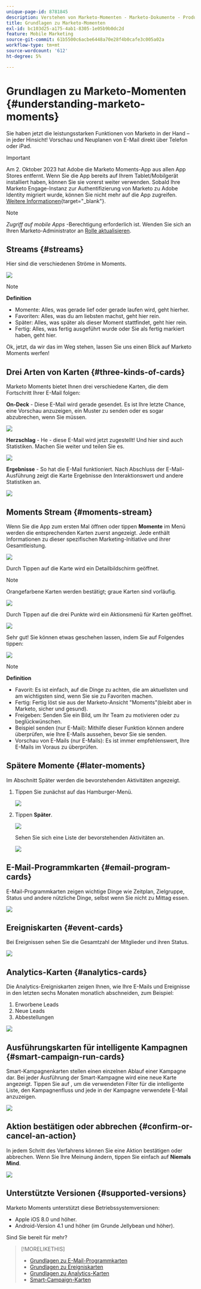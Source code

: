 ```yaml
---
unique-page-id: 8781845
description: Verstehen von Marketo-Momenten - Marketo-Dokumente - Produktdokumentation
title: Grundlagen zu Marketo-Momenten
exl-id: bc103d25-a175-4ab1-8305-1e05b9b0dc2d
feature: Mobile Marketing
source-git-commit: 61b5500c6acbe6448a70e28f4b0cafe3c005a02a
workflow-type: tm+mt
source-wordcount: '612'
ht-degree: 5%

---
```


# Grundlagen zu Marketo-Momenten {#understanding-marketo-moments}

Sie haben jetzt die leistungsstarken Funktionen von Marketo in der Hand – in jeder Hinsicht! Vorschau und Neuplanen von E-Mail direkt über Telefon oder iPad.

>[!IMPORTANT]
>
>Am 2. Oktober 2023 hat Adobe die Marketo Moments-App aus allen App Stores entfernt. Wenn Sie die App bereits auf Ihrem Tablet/Mobilgerät installiert haben, können Sie sie vorerst weiter verwenden. Sobald Ihre Marketo Engage-Instanz zur Authentifizierung von Marketo zu Adobe Identity migriert wurde, können Sie nicht mehr auf die App zugreifen. [Weitere Informationen](https://nation.marketo.com/t5/product-discussions/marketo-events-app-and-marketo-moments-app-end-of-life/m-p/340712/highlight/true#M193869){target="_blank"}.

>[!NOTE]
>
>_Zugriff auf mobile Apps_ -Berechtigung erforderlich ist. Wenden Sie sich an Ihren Marketo-Administrator an [Rolle aktualisieren](/help/marketo/product-docs/administration/users-and-roles/managing-user-roles-and-permissions.md).

## Streams {#streams}

Hier sind die verschiedenen Ströme in Moments.

![](assets/image2015-7-15-15-3a6-3a10.png)

>[!NOTE]
>
>**Definition**
>
>* Momente: Alles, was gerade lief oder gerade laufen wird, geht hierher.
>* Favoriten: Alles, was du am liebsten machst, geht hier rein.
>* Später: Alles, was später als dieser Moment stattfindet, geht hier rein.
>* Fertig: Alles, was fertig ausgeführt wurde oder Sie als fertig markiert haben, geht hier.

Ok, jetzt, da wir das im Weg stehen, lassen Sie uns einen Blick auf Marketo Moments werfen!

## Drei Arten von Karten {#three-kinds-of-cards}

Marketo Moments bietet Ihnen drei verschiedene Karten, die dem Fortschritt Ihrer E-Mail folgen:

**On-Deck** - Diese E-Mail wird gerade gesendet. Es ist Ihre letzte Chance, eine Vorschau anzuzeigen, ein Muster zu senden oder es sogar abzubrechen, wenn Sie müssen.

![](assets/image2015-7-17-11-3a25-3a48.png)

**Herzschlag** - He - diese E-Mail wird jetzt zugestellt! Und hier sind auch Statistiken. Machen Sie weiter und teilen Sie es.

![](assets/image2015-7-17-11-3a27-3a22.png)

**Ergebnisse** - So hat die E-Mail funktioniert. Nach Abschluss der E-Mail-Ausführung zeigt die Karte Ergebnisse den Interaktionswert und andere Statistiken an.

![](assets/image2015-7-17-11-3a43-3a28.png)

## Moments Stream {#moments-stream}

Wenn Sie die App zum ersten Mal öffnen oder tippen **Momente** im Menü werden die entsprechenden Karten zuerst angezeigt. Jede enthält Informationen zu dieser spezifischen Marketing-Initiative und ihrer Gesamtleistung.

![](assets/image2015-7-15-10-3a46-3a19.png)

Durch Tippen auf die Karte wird ein Detailbildschirm geöffnet.

>[!NOTE]
>
>Orangefarbene Karten werden bestätigt; graue Karten sind vorläufig.

![](assets/image2015-9-25-9-3a37-3a26.png)

Durch Tippen auf die drei Punkte wird ein Aktionsmenü für Karten geöffnet.

![](assets/image2015-7-15-10-3a47-3a34.png)

Sehr gut! Sie können etwas geschehen lassen, indem Sie auf Folgendes tippen:

![](assets/image2015-7-15-10-3a49-3a20.png)

>[!NOTE]
>
>**Definition**
>
>* Favorit: Es ist einfach, auf die Dinge zu achten, die am aktuellsten und am wichtigsten sind, wenn Sie sie zu Favoriten machen.
>* Fertig: Fertig löst sie aus der Marketo-Ansicht &quot;Moments&quot;(bleibt aber in Marketo, sicher und gesund).
>* Freigeben: Senden Sie ein Bild, um Ihr Team zu motivieren oder zu beglückwünschen.
>* Beispiel senden (nur E-Mail): Mithilfe dieser Funktion können andere überprüfen, wie Ihre E-Mails aussehen, bevor Sie sie senden.
>* Vorschau von E-Mails (nur E-Mails): Es ist immer empfehlenswert, Ihre E-Mails im Voraus zu überprüfen.

## Spätere Momente {#later-moments}

Im Abschnitt Später werden die bevorstehenden Aktivitäten angezeigt.

1. Tippen Sie zunächst auf das Hamburger-Menü.

   ![](assets/image2015-7-15-10-3a52-3a5.png)

1. Tippen **Später**.

   ![](assets/image2015-7-15-10-3a54-3a47.png)

   Sehen Sie sich eine Liste der bevorstehenden Aktivitäten an.

   ![](assets/image2015-6-29-15-3a24-3a3.png)

## E-Mail-Programmkarten {#email-program-cards}

E-Mail-Programmkarten zeigen wichtige Dinge wie Zeitplan, Zielgruppe, Status und andere nützliche Dinge, selbst wenn Sie nicht zu Mittag essen.

![](assets/image2015-6-29-15-3a31-3a57.png)

## Ereigniskarten {#event-cards}

Bei Ereignissen sehen Sie die Gesamtzahl der Mitglieder und ihren Status.

![](assets/image2015-6-29-15-3a39-3a12.png)

## Analytics-Karten {#analytics-cards}

Die Analytics-Ereigniskarten zeigen Ihnen, wie Ihre E-Mails und Ereignisse in den letzten sechs Monaten monatlich abschneiden, zum Beispiel:

1. Erworbene Leads
1. Neue Leads
1. Abbestellungen

![](assets/image2015-7-6-13-3a26-3a33.png)

## Ausführungskarten für intelligente Kampagnen {#smart-campaign-run-cards}

Smart-Kampagnenkarten stellen einen einzelnen Ablauf einer Kampagne dar. Bei jeder Ausführung der Smart-Kampagne wird eine neue Karte angezeigt. Tippen Sie auf , um die verwendeten Filter für die intelligente Liste, den Kampagnenfluss und jede in der Kampagne verwendete E-Mail anzuzeigen.

![](assets/image2015-9-23-11-3a0-3a54.png)

## Aktion bestätigen oder abbrechen {#confirm-or-cancel-an-action}

In jedem Schritt des Verfahrens können Sie eine Aktion bestätigen oder abbrechen. Wenn Sie Ihre Meinung ändern, tippen Sie einfach auf **Niemals Mind**.

![](assets/image2015-7-14-17-3a11-3a29.png)

## Unterstützte Versionen  {#supported-versions}

Marketo Moments unterstützt diese Betriebssystemversionen:

* Apple iOS 8.0 und höher.
* Android-Version 4.1 und höher (im Grunde Jellybean und höher).

Sind Sie bereit für mehr?

>[!MORELIKETHIS]
>
>* [Grundlagen zu E-Mail-Programmkarten](/help/marketo/product-docs/core-marketo-concepts/mobile-apps/marketo-moments/understanding-moments/understanding-email-program-cards.md)
>* [Grundlagen zu Ereigniskarten](/help/marketo/product-docs/core-marketo-concepts/mobile-apps/marketo-moments/understanding-moments/understanding-event-cards.md)
>* [Grundlagen zu Analytics-Karten](/help/marketo/product-docs/core-marketo-concepts/mobile-apps/marketo-moments/understanding-moments/understanding-analytics-cards.md)
>* [Smart-Campaign-Karten](/help/marketo/product-docs/core-marketo-concepts/mobile-apps/marketo-moments/understanding-moments/understanding-smart-campaign-cards.md)
